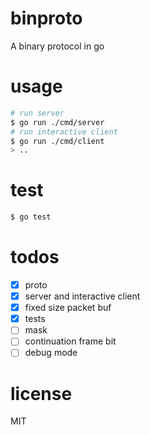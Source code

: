 # binproto
A binary protocol in go

# usage
```bash
# run server
$ go run ./cmd/server
# run interactive client
$ go run ./cmd/client
> ..
```

# test
```bash
$ go test
```

# todos
- [x] proto
- [x] server and interactive client
- [x] fixed size packet buf
- [x] tests
- [ ] mask
- [ ] continuation frame bit
- [ ] debug mode

# license
MIT
